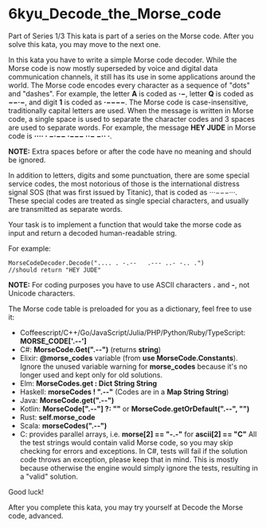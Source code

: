 # 6kyu_Decode_the_Morse_code

Part of Series 1/3
This kata is part of a series on the Morse code. After you solve this kata, you may move to the next one.

In this kata you have to write a simple Morse code decoder. While the Morse code is now mostly superseded by voice and digital data communication channels, it still has its use in some applications around the world.
The Morse code encodes every character as a sequence of "dots" and "dashes". For example, the letter **A** is coded as **·−**, letter **Q** is coded as **−−·−**, and digit **1** is coded as **·−−−−**. The Morse code is case-insensitive, traditionally capital letters are used. When the message is written in Morse code, a single space is used to separate the character codes and 3 spaces are used to separate words. For example, the message **HEY JUDE** in Morse code is **···· · −·−−   ·−−− ··− −·· ·**.

**NOTE:** Extra spaces before or after the code have no meaning and should be ignored.

In addition to letters, digits and some punctuation, there are some special service codes, the most notorious of those is the international distress signal SOS (that was first issued by Titanic), that is coded as ···−−−···. These special codes are treated as single special characters, and usually are transmitted as separate words.

Your task is to implement a function that would take the morse code as input and return a decoded human-readable string.

For example:
```
MorseCodeDecoder.Decode(".... . -.--   .--- ..- -.. .")
//should return "HEY JUDE"
```

**NOTE:** For coding purposes you have to use ASCII characters **.** and **-**, not Unicode characters.

The Morse code table is preloaded for you as a dictionary, feel free to use it:

* Coffeescript/C++/Go/JavaScript/Julia/PHP/Python/Ruby/TypeScript: **MORSE_CODE['.--']**
* C#: **MorseCode.Get(".--")** (returns **string**)
* Elixir: **@morse_codes** variable (from **use MorseCode.Constants**). Ignore the unused variable warning for **morse_codes** because it's no longer used and kept only for old solutions.
* Elm: **MorseCodes.get : Dict String String**
* Haskell: **morseCodes ! ".--"** (Codes are in a **Map String String**)
* Java: **MorseCode.get(".--")**
* Kotlin: **MorseCode[".--"] ?: ""** or **MorseCode.getOrDefault(".--", "")**
* Rust: **self.morse_code**
* Scala: **morseCodes(".--")**
* C: provides parallel arrays, i.e. **morse[2] == "-.-"** for **ascii[2] == "C"**
All the test strings would contain valid Morse code, so you may skip checking for errors and exceptions. In C#, tests will fail if the solution code throws an exception, please keep that in mind. This is mostly because otherwise the engine would simply ignore the tests, resulting in a "valid" solution.

Good luck!

After you complete this kata, you may try yourself at Decode the Morse code, advanced.